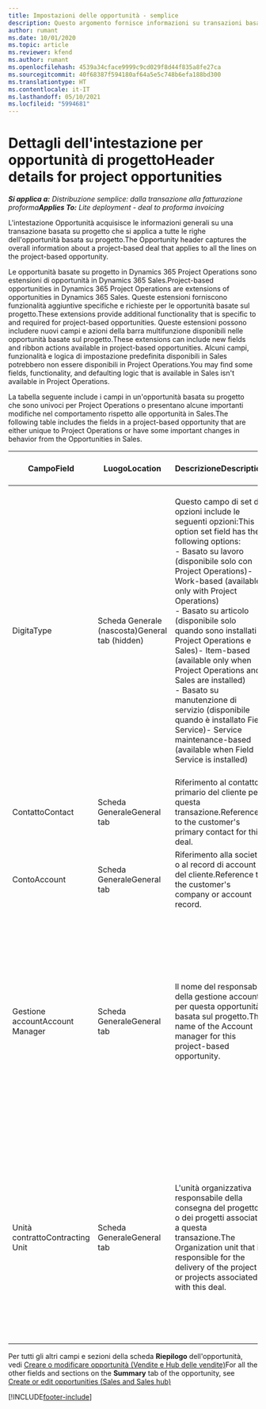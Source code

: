 ```yaml
---
title: Impostazioni delle opportunità - semplice
description: Questo argomento fornisce informazioni su transazioni basate su progetto e righe di opportunità basate su progetto.
author: rumant
ms.date: 10/01/2020
ms.topic: article
ms.reviewer: kfend
ms.author: rumant
ms.openlocfilehash: 4539a34cface9999c9cd029f8d44f835a8fe27ca
ms.sourcegitcommit: 40f68387f594180af64a5e5c748b6efa188bd300
ms.translationtype: HT
ms.contentlocale: it-IT
ms.lasthandoff: 05/10/2021
ms.locfileid: "5994681"
---
```

# <a name="header-details-for-project-opportunities"></a><span data-ttu-id="ae0a9-103">Dettagli dell'intestazione per opportunità di progetto</span><span class="sxs-lookup"><span data-stu-id="ae0a9-103">Header details for project opportunities</span></span>

<span data-ttu-id="ae0a9-104">_**Si applica a:** Distribuzione semplice: dalla transazione alla fatturazione proforma_</span><span class="sxs-lookup"><span data-stu-id="ae0a9-104">_**Applies To:** Lite deployment - deal to proforma invoicing_</span></span>

<span data-ttu-id="ae0a9-105">L'intestazione Opportunità acquisisce le informazioni generali su una transazione basata su progetto che si applica a tutte le righe dell'opportunità basata su progetto.</span><span class="sxs-lookup"><span data-stu-id="ae0a9-105">The Opportunity header captures the overall information about a project-based deal that applies to all the lines on the project-based opportunity.</span></span>

<span data-ttu-id="ae0a9-106">Le opportunità basate su progetto in Dynamics 365 Project Operations sono estensioni di opportunità in Dynamics 365 Sales.</span><span class="sxs-lookup"><span data-stu-id="ae0a9-106">Project-based opportunities in Dynamics 365 Project Operations are extensions of opportunities in Dynamics 365 Sales.</span></span> <span data-ttu-id="ae0a9-107">Queste estensioni forniscono funzionalità aggiuntive specifiche e richieste per le opportunità basate sul progetto.</span><span class="sxs-lookup"><span data-stu-id="ae0a9-107">These extensions provide additional functionality that is specific to and required for project-based opportunities.</span></span> <span data-ttu-id="ae0a9-108">Queste estensioni possono includere nuovi campi e azioni della barra multifunzione disponibili nelle opportunità basate sul progetto.</span><span class="sxs-lookup"><span data-stu-id="ae0a9-108">These extensions can include new fields and ribbon actions available in project-based opportunities.</span></span> <span data-ttu-id="ae0a9-109">Alcuni campi, funzionalità e logica di impostazione predefinita disponibili in Sales potrebbero non essere disponibili in Project Operations.</span><span class="sxs-lookup"><span data-stu-id="ae0a9-109">You may find some fields, functionality, and defaulting logic that is available in Sales isn't available in Project Operations.</span></span>

<span data-ttu-id="ae0a9-110">La tabella seguente include i campi in un'opportunità basata su progetto che sono univoci per Project Operations o presentano alcune importanti modifiche nel comportamento rispetto alle opportunità in Sales.</span><span class="sxs-lookup"><span data-stu-id="ae0a9-110">The following table includes the fields in a project-based opportunity that are either unique to Project Operations or have some important changes in behavior from the Opportunities in Sales.</span></span>

| <span data-ttu-id="ae0a9-111">**Campo**</span><span class="sxs-lookup"><span data-stu-id="ae0a9-111">**Field**</span></span> | <span data-ttu-id="ae0a9-112">**Luogo**</span><span class="sxs-lookup"><span data-stu-id="ae0a9-112">**Location**</span></span> | <span data-ttu-id="ae0a9-113">**Descrizione**</span><span class="sxs-lookup"><span data-stu-id="ae0a9-113">**Description**</span></span> | <span data-ttu-id="ae0a9-114">**Impatto downstream**</span><span class="sxs-lookup"><span data-stu-id="ae0a9-114">**Downstream impact**</span></span> |
| --- | --- | --- | --- |
| <span data-ttu-id="ae0a9-115">Digita</span><span class="sxs-lookup"><span data-stu-id="ae0a9-115">Type</span></span> | <span data-ttu-id="ae0a9-116">Scheda Generale (nascosta)</span><span class="sxs-lookup"><span data-stu-id="ae0a9-116">General tab (hidden)</span></span> | <span data-ttu-id="ae0a9-117">Questo campo di set di opzioni include le seguenti opzioni:</span><span class="sxs-lookup"><span data-stu-id="ae0a9-117">This option set field has the following options:</span></span></br><span data-ttu-id="ae0a9-118">- Basato su lavoro (disponibile solo con Project Operations)</span><span class="sxs-lookup"><span data-stu-id="ae0a9-118">- Work-based (available only with Project Operations)</span></span></br><span data-ttu-id="ae0a9-119">- Basato su articolo (disponibile solo quando sono installati Project Operations e Sales)</span><span class="sxs-lookup"><span data-stu-id="ae0a9-119">- Item-based (available only when Project Operations and Sales are installed)</span></span></br><span data-ttu-id="ae0a9-120">- Basato su manutenzione di servizio (disponibile quando è installato Field Service)</span><span class="sxs-lookup"><span data-stu-id="ae0a9-120">- Service maintenance-based (available when Field Service is installed)</span></span> | <span data-ttu-id="ae0a9-121">Quando si utilizza Project Operations, questo valore di campo viene impostato automaticamente su **Basato su lavoro** che classifica l'opportunità come basata su progetto.</span><span class="sxs-lookup"><span data-stu-id="ae0a9-121">When you use Project Operations, this field value is automatically set to **Work-based** which classifies the Opportunity as project-based.</span></span> <span data-ttu-id="ae0a9-122">Un'opportunità deve essere basata su progetto per abilitare tutte le estensioni e funzionalità specifiche del progetto nel processo di vendita downstream per questa transazione.</span><span class="sxs-lookup"><span data-stu-id="ae0a9-122">An Opportunity should be project-based to enable all project-specific extensions and functionality in the downstream sales process for this deal.</span></span> |
| <span data-ttu-id="ae0a9-123">Contatto</span><span class="sxs-lookup"><span data-stu-id="ae0a9-123">Contact</span></span> | <span data-ttu-id="ae0a9-124">Scheda Generale</span><span class="sxs-lookup"><span data-stu-id="ae0a9-124">General tab</span></span> | <span data-ttu-id="ae0a9-125">Riferimento al contatto primario del cliente per questa transazione.</span><span class="sxs-lookup"><span data-stu-id="ae0a9-125">Reference to the customer's primary contact for this deal.</span></span> | |
| <span data-ttu-id="ae0a9-126">Conto</span><span class="sxs-lookup"><span data-stu-id="ae0a9-126">Account</span></span> | <span data-ttu-id="ae0a9-127">Scheda Generale</span><span class="sxs-lookup"><span data-stu-id="ae0a9-127">General tab</span></span> | <span data-ttu-id="ae0a9-128">Riferimento alla società o al record di account del cliente.</span><span class="sxs-lookup"><span data-stu-id="ae0a9-128">Reference to the customer's company or account record.</span></span> | |
| <span data-ttu-id="ae0a9-129">Gestione account</span><span class="sxs-lookup"><span data-stu-id="ae0a9-129">Account Manager</span></span> | <span data-ttu-id="ae0a9-130">Scheda Generale</span><span class="sxs-lookup"><span data-stu-id="ae0a9-130">General tab</span></span> | <span data-ttu-id="ae0a9-131">Il nome del responsabile della gestione account per questa opportunità basata sul progetto.</span><span class="sxs-lookup"><span data-stu-id="ae0a9-131">The name of the Account manager for this project-based opportunity.</span></span> | <span data-ttu-id="ae0a9-132">Il responsabile della gestione account è responsabile della gestione del rapporto con il cliente fino al completamento di questo progetto.</span><span class="sxs-lookup"><span data-stu-id="ae0a9-132">The Account manager is responsible for managing the relationship with the customer through the completion of this project.</span></span> <span data-ttu-id="ae0a9-133">In base al record della risorsa prenotabile collegato al responsabile della gestione account, l'unità contratto è predefinita.</span><span class="sxs-lookup"><span data-stu-id="ae0a9-133">Based on the bookable resource record tied to the Account manager, the contracting unit is defaulted.</span></span> |
| <span data-ttu-id="ae0a9-134">Unità contratto</span><span class="sxs-lookup"><span data-stu-id="ae0a9-134">Contracting Unit</span></span> | <span data-ttu-id="ae0a9-135">Scheda Generale</span><span class="sxs-lookup"><span data-stu-id="ae0a9-135">General tab</span></span> | <span data-ttu-id="ae0a9-136">L'unità organizzativa responsabile della consegna del progetto o dei progetti associati a questa transazione.</span><span class="sxs-lookup"><span data-stu-id="ae0a9-136">The Organization unit that is responsible for the delivery of the project or projects associated with this deal.</span></span> | <span data-ttu-id="ae0a9-137">L'unità contratto è la divisione dell'azienda che completerà i progetti dopo la chiusura della trattativa.</span><span class="sxs-lookup"><span data-stu-id="ae0a9-137">The contracting unit is the division of the company that will complete the project(s) after the deal is closed.</span></span> <span data-ttu-id="ae0a9-138">Ogni unità contratto ha una valuta e questa valuta viene utilizzata per riportare i costi stimati ed effettivi sostenuti durante il progetto.</span><span class="sxs-lookup"><span data-stu-id="ae0a9-138">Every contracting unit has a currency, and this currency is used to report estimated and actual costs incurred during the project.</span></span> |

<span data-ttu-id="ae0a9-139">Per tutti gli altri campi e sezioni della scheda **Riepilogo** dell'opportunità, vedi [Creare o modificare opportunità (Vendite e Hub delle vendite)](/dynamics365/sales-enterprise/create-edit-opportunity-sales)</span><span class="sxs-lookup"><span data-stu-id="ae0a9-139">For all the other fields and sections on the **Summary** tab of the opportunity, see [Create or edit opportunities (Sales and Sales hub)](/dynamics365/sales-enterprise/create-edit-opportunity-sales)</span></span>


[!INCLUDE[footer-include](../../includes/footer-banner.md)]

